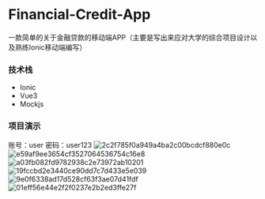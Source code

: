 # Financial-Credit-App
一款简单的关于金融贷款的移动端APP（主要是写出来应对大学的综合项目设计以及熟练Ionic移动端编写）
### 技术栈
- Ionic
- Vue3
- Mockjs

### 项目演示
账号：user
密码：user123
![2c2f785f0a949a4ba2c00bcdcf880e0c](https://github.com/user-attachments/assets/a17bfee3-3f88-40f3-a888-6d11c4529196)
![e59af9ee3654cf3527064536754c16e8](https://github.com/user-attachments/assets/ed194753-7a7f-4ad4-bfd9-aa600ff1e2d9)
![a03fb082fd9782938c2e73972ab10201](https://github.com/user-attachments/assets/5eac3df4-9341-4b90-83fd-260396728971)
![19fccbd2e3440ce90dd7c7d433e5e039](https://github.com/user-attachments/assets/7662e20b-7a26-4e6c-8cab-5dcc1316d463)
![9e0f6338ad17d528cf63f3ae07d41fdf](https://github.com/user-attachments/assets/ae96715c-2d44-49c7-b189-0cddc45909b1)
![01eff56e44e2f2f0237e2b2ed3ffe27f](https://github.com/user-attachments/assets/4d6f7e18-47af-44af-8f47-2ead6376bc44)

